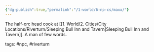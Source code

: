 ```yaml
---
{"dg-publish":true,"permalink":"/1-world/6-np-cs/maxx/"}
---
```



The half-orc head cook at [[1. World/2. Cities/City Locations/Riverturn/Sleeping Bull Inn and Tavern\|Sleeping Bull Inn and Tavern]]. A man of few words.

tags: #npc, #riverturn 
